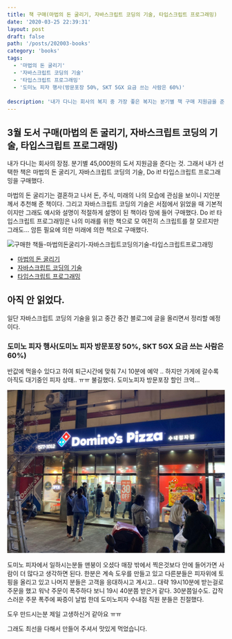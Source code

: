 ```yaml
---
title: 책 구매(마법의 돈 굴리기, 자바스크립트 코딩의 기술, 타입스크립트 프로그래밍)
date: '2020-03-25 22:39:31'
layout: post
draft: false
path: '/posts/202003-books'
category: 'books'
tags:
  - '마법의 돈 굴리기'
  - '자바스크립트 코딩의 기술'
  - '타입스크립트 프로그래밍'
  - '도미노 피자 행사(방문포장 50%, SKT 5GX 요금 쓰는 사람은 60%)'

description: '내가 다니는 회사의 복지 중 가장 좋은 복지는 분기별 책 구매 지원금을 준다는 것이다. 마법의 돈 굴리기, 자바스크립트 코딩의 기술, 타입스크립트 프로그래밍을 구매했다.'
---
```


## 3월 도서 구매(마법의 돈 굴리기, 자바스크립트 코딩의 기술, 타입스크립트 프로그래밍)

내가 다니는 회사의 장점. 분기별 45,000원의 도서 지원금을 준다는 것. 그래서 내가 선택한 책은 마법의 돈 굴리기, 자바스크립트 코딩의 기술, Do it! 타입스크립트 프로그래밍을 구매했다.

마법의 돈 굴리기는 결혼하고 나서 돈, 주식, 미래의 나의 모습에 관심을 보이니 지인분께서 추천해 준 책이다.
그리고 자바스크립트 코딩의 기술은 서점에서 읽었을 때 기본적이지만 그래도 예시와 설명이 적절하게 설명이 된 책이라 맘에 들어 구매했다.
Do it! 타입스크립트 프로그래밍은 나의 미래를 위한 책으로 모 여전히 스크립트를 잘 모르지만 그래도... 암튼 필요에 의한 미래에 의한 책으로 구매했다.

![구매한 책들-마법의돈굴리기-자바스크립트코딩의기술-타입스크립트프로그래밍](./마법의돈굴리기-자바스크립트코딩의기술-타입스크립트프로그래밍.jpeg)

- [마법의 돈 굴리기](https://www.kyobobook.co.kr/product/detailViewKor.laf?mallGb=KOR&ejkGb=KOR&barcode=9788998342296)
- [자바스크립트 코딩의 기술](http://www.kyobobook.co.kr/product/detailViewKor.laf?ejkGb=KOR&mallGb=KOR&barcode=9791165210205&orderClick=LAG&Kc=)
- [타입스크립트 프로그래밍](http://www.kyobobook.co.kr/product/detailViewKor.laf?ejkGb=KOR&mallGb=KOR&barcode=9791163031482&orderClick=LAG&Kc=)

## 아직 안 읽었다.

일단 자바스크립트 코딩의 기술을 읽고 중간 중간 블로그에 글을 올리면서 정리할 예정이다.

### 도미노 피자 행사(도미노 피자 방문포장 50%, SKT 5GX 요금 쓰는 사람은 60%)

반값에 먹을수 있다고 하여 퇴근시간에 맞춰 7시 10분에 예약 .. 하지만 가게에 갈수록 아직도 대기중인 피자 상태.. ㅠㅠ 불길했다.
도미노피자 방문포장 할인 크억...

![도미노피자방문피자할인](./도미노피자방문포장할인.jpeg)

도미노 피자에서 일하시는분들 맨붕이 오셨다 매장 밖에서 찍은것보다 안에 들어가면 사람이 더 많다고 생각하면 된다. 한분은 계속 도우를 만들고 있고 다른분들은 피자위에 토핑을 올리고 있고 나머지 분들은 고객을 응대하시고 계시고.. 대략 19시10분에 받는걸로 주문을 했고 워낙 주문이 폭주하다 보니 19시 40분쯤 받은거 같다. 30분쯤일수도. 갑작스러운 주문 폭주에 짜증이 날법 한데 도미노피자 수내점 직원 분들은 친절했다.

도우 만드시는분 제일 고생하신거 같아요 ㅠㅠ

그래도 최선을 다해서 만들어 주셔서 맛있게 먹었습니다.
